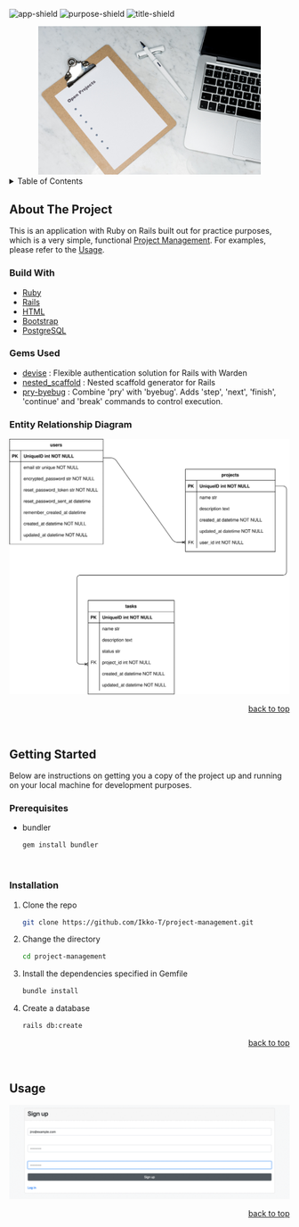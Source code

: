 <div id="top"></div>

<!-- PROJECT SHIELDS -->
<!--
*** https://www.markdownguide.org/basic-syntax/#reference-style-links
-->

![app-shield]
![purpose-shield]
![title-shield]

<!-- PROJECT IMAGE -->
<div align="center">
  <img src="app/assets/images/pm.jpg" alt="Image" width="400" >
</div>

<!-- TABLE OF CONTENTS -->
<details>
  <summary>Table of Contents</summary>
  <ol>
    <li>
      <a href="#about-the-project">About The Project</a>
      <ul>
        <li><a href="#build-with">Build With</a></li>
        <li><a href="#gems-used">Gems Used</a></li>
        <li><a href="#entity-relationship-diagram">ER Diagram</a></li>
      </ul>
    </li>
    <li>
      <a href="#getting-started">Getting Started</a>
      <ul>
        <li><a href="#prerequisites">Prerequisites</a></li>
        <li><a href="#installation">Installation</a></li>
      </ul>
    </li>
    <li><a href="#usage">Usage</a></li>
    <!-- <li><a href="#acknowledgments">Acknowledgments</a></li> -->
  </ol>
</details>

<!-- ABOUT THE PROJECT -->

## About The Project

This is an application with Ruby on Rails built out for practice purposes, which is a very simple, functional [Project Management][project-url]. For examples, please refer to the [Usage](#usage).
<br>

### Build With

- [Ruby](https://github.com/ruby/ruby)
- [Rails](https://github.com/rails/rails)
- [HTML](https://developer.mozilla.org/en-US/docs/Web/HTML)
- [Bootstrap](https://getbootstrap.com/)
- [PostgreSQL](https://www.postgresql.org/)
  <br>

### Gems Used

- [devise](https://rubygems.org/gems/devise) : Flexible authentication solution for Rails with Warden
- [nested_scaffold](https://rubygems.org/gems/nested_scaffold) : Nested scaffold generator for Rails
- [pry-byebug](https://rubygems.org/gems/pry-byebug) : Combine 'pry' with 'byebug'. Adds 'step', 'next', 'finish', 'continue' and 'break' commands to control execution.
  <br>

### Entity Relationship Diagram

![ERD](pm.svg)

<p align="right"><a href="#top">back to top</a></p>
<br>

<!-- GETTING STARTED -->

## Getting Started

Below are instructions on getting you a copy of the project up and running on your local machine for development purposes.
<br>

### Prerequisites

- bundler

  ```sh
  gem install bundler
  ```

  <br>

### Installation

1. Clone the repo

   ```sh
   git clone https://github.com/Ikko-T/project-management.git
   ```

2. Change the directory

   ```sh
   cd project-management
   ```

3. Install the dependencies specified in Gemfile

   ```sh
   bundle install
   ```

4. Create a database

   ```sh
   rails db:create
   ```

<p align="right"><a href="#top">back to top</a></p>
<br>

<!-- USAGE EXAMPLES -->

## Usage

![demos](pm.gif)

<p align="right"><a href="#top">back to top</a></p>

<!--MARKDOWN LINKS & IMAGES -->

[app-shield]: https://img.shields.io/badge/APP-2%20%2F%2020-yellowgreen
[title-shield]: https://img.shields.io/badge/PROJECT%20TITLE-Project%20Management-green
[purpose-shield]: https://img.shields.io/badge/PURPOSE-Coding%20Challenge%20Websites-blue
[project-url]: https://king-prawn-app-r6lzn.ondigitalocean.app/
